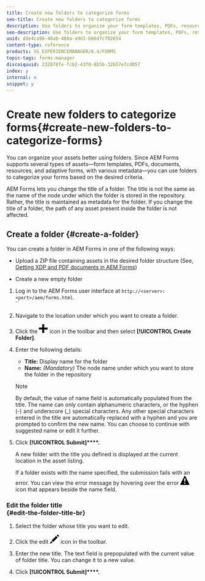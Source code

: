 ```yaml
---
title: Create new folders to categorize forms
seo-title: Create new folders to categorize forms
description: Use folders to organize your form templates, PDFs, resources, and adaptive forms.
seo-description: Use folders to organize your form templates, PDFs, resources, and adaptive forms.
uuid: dde4ca98-48ab-488a-a9d1-b66d7c702654
content-type: reference
products: SG_EXPERIENCEMANAGER/6.4/FORMS
topic-tags: forms-manager
discoiquuid: 232078fe-fcb2-43f0-8b5b-32b57e7cd057
index: y
internal: n
snippet: y
---
```


# Create new folders to categorize forms{#create-new-folders-to-categorize-forms}

<!--
Comment Type: remark
Last Modified By: (svashish)
Last Modified Date: 2017-11-30T06:07:06.869-0500
<p><strong>General writing guidelines</strong></p>
<ul>
<li>Do not use the gerund form while writing article headings. For example, <em>"Create forms"</em> and not "Creating forms".</li>
<li>Section headings (H2 headings) in the gerund form are generally OK.<br /> </li>
<li>Use the second person to document features. Do not use the first person.</li>
<li>Do not include inline links. They distract readers from the task at hand. Include the "Recommended reads" towards the end of the article as a <strong>See also</strong> section.<br /> </li>
<li>Ensure that all dialog boxes have captions. This is required for accessibility purposes.</li>
<li>"Click the icon" instead of "Click on the icon"...</li>
</ul>
-->

You can organize your assets better using folders. Since AEM Forms supports several types of assets—form templates, PDFs, documents, resources, and adaptive forms, with various metadata—you can use folders to categorize your forms based on the desired criteria.

AEM Forms lets you change the title of a folder. The title is not the same as the name of the node under which the folder is stored in the repository. Rather, the title is maintained as metadata for the folder. If you change the title of a folder, the path of any asset present inside the folder is not affected.

## Create a folder {#create-a-folder}

<!--
Comment Type: remark
Last Modified By: (svashish)
Last Modified Date: 2017-11-30T06:07:06.916-0500
<p>Please add the article explaining how to upload the ZIP file to the See Also section below.<br /> </p>
-->

You can create a folder in AEM Forms in one of the following ways:

* Upload a ZIP file containing assets in the desired folder structure (See, [Getting XDP and PDF documents in AEM Forms](../../forms/using/get-xdp-pdf-documents-aem.md))  

* Create a new empty folder

1. Log in to the AEM Forms user interface at `http://<server>:<port>/aem/forms.html`.  
   ``
1. Navigate to the location under which you want to create a folder.  

1. Click the ![](assets/aem6forms_add.png) icon in the toolbar and then select **[!UICONTROL Create Folder]**.  

1. Enter the following details:

    * **Title:** Display name for the folder 
    * **Name:** *(Mandatory)* The node name under which you want to store the folder in the repository

   >[!NOTE]
   >
   >By default, the value of name field is automatically populated from the title. The name can only contain alphanumeric characters, or the hyphen (-) and underscore (_) special characters. Any other special characters entered in the title are automatically replaced with a hyphen and you are prompted to confirm the new name. You can choose to continue with suggested name or edit it further.

1. Click **[!UICONTROL Submit]****.**

   A new folder with the title you defined is displayed at the current location in the asset listing.

   If a folder exists with the name specified, the submission fails with an error. You can view the error message by hovering over the error ![](assets/aem6forms_error_alert.png) icon that appears beside the name field.

### Edit the folder title <br> {#edit-the-folder-title-br}

1. Select the folder whose title you want to edit.
1. Click the edit ![](assets/aem6forms_edit.png) icon in the toolbar.  

1. Enter the new title. The text field is prepopulated with the current value of folder title. You can change it to a new value.  

1. Click **[!UICONTROL Submit]****.**

<!--
<related-links>
<a href="../../forms/using/manage-form-metadata.md">Manage form metadata</a>
<a href="../../forms/using/get-xdp-pdf-documents-aem.md">Getting XDP and PDF documents in AEM Forms</a>
</related-links>
-->

